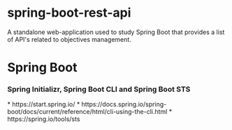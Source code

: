 # spring-boot-rest-api
A standalone web-application used to study Spring Boot that provides a list of API's related to objectives management.

<h1>Spring Boot</h1>

<h3>Spring Initializr, Spring Boot CLI and Spring Boot STS</h3>
* https://start.spring.io/
* https://docs.spring.io/spring-boot/docs/current/reference/html/cli-using-the-cli.html
* https://spring.io/tools/sts

